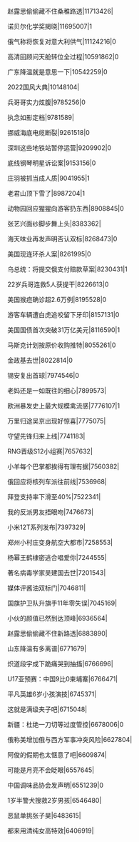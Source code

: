 赵露思偷偷藏不住桑稚路透|11713426|

诺贝尔化学奖揭晓|11695007|1

俄气称将恢复对意大利供气|11124216|0

高清回顾问天舱转位全过程|10591862|0

广东降温就是意思一下|10542259|0

2022国风大典|10148104|

兵哥哥实力炫腹|9785256|0

执念如影定档|9781589|

挪威海底电缆断裂|9261518|0

深圳这些地铁站暂停运营|9209902|0

底线钢琴明星诉讼案|9153156|0

庄羽被抓当成人质|9041955|1

老君山顶下雪了|8987204|1

动物园回应猩猩向游客扔东西|8908845|0

张艺兴面纱脚步舞上头|8383362|

海天味业再发声明否认双标|8268473|0

美国现连环杀人案|8261995|0

乌总统：将提交俄支付赔款草案|8230431|1

22岁兵哥连救5人获提干|8226613|0

美国猴痘确诊超2.6万例|8195528|0

游客车辆遭白虎追咬留下牙印|8157131|0

美国国债首次突破31万亿美元|8116590|1

马斯克计划按原价收购推特|8055261|0

金政基去世|8022814|0

锡安复出首球|7974546|0

老妈还是一如既往的细心|7899573|

欧洲暴发史上最大规模禽流感|7776107|1

万里归途吴京出现好惊喜|7775075|

守望先锋归来上线|7741183|

RNG晋级S12小组赛|7657632|

小羊每个巴掌都挨得有理有据|7560382|

俄回应将核列车派往前线|7536968|

拜登支持率下滑至40%|7522341|

我的反派男友捂眼吻|7476673|

小米12T系列发布|7397329|

郑州小村庄变身航空大都市|7258553|

杨幂王鹤棣密逃合唱爱你|7244555|

著名病毒学家吴建国去世|7201543|

媒体评酱油双标门|7046811|

国旗护卫队升旗手11年零失误|7045169|

小伙的颜值已然到达顶峰|6936564|

赵露思偷偷藏不住新路透|6883890|

山东降温有多离谱|6771679|

炽道段宇成下跪痛哭到抽搐|6766696|

U17亚预赛：中国9比0柬埔寨|6766471|

平凡英雄6岁小孩演技|6745371|

这就是满级夹子吧|6715048|

新疆：杜绝一刀切等过度管控|6678006|0

俄称美增加俄与西方军事冲突风险|6627804|

阿俊的假期也太惬意了吧|6609874|

可能是月亮不会眨眼|6557645|

中国调味品协会发声明|6551239|0

1岁半警犬搜救2岁男孩|6546480|

恶鼠单挑张子昊|6483615|

都来用清纯女高特效|6406919|

